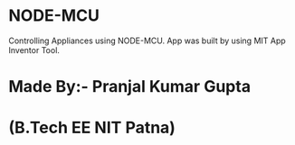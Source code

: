 # NODE-MCU
Controlling Appliances using NODE-MCU.
App was built by using MIT App Inventor Tool.
# Made By:-  Pranjal Kumar Gupta
#           (B.Tech EE NIT Patna)
